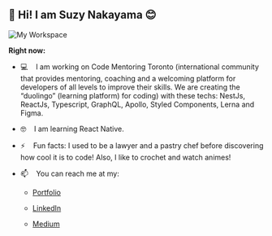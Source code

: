 ## 👋 Hi! I am Suzy Nakayama 😊

![My Workspace](https://i.imgur.com/PBg8Rw8.jpg)

__Right now:__

- 💻 &nbsp;&nbsp; I am working on Code Mentoring Toronto (international community that provides mentoring, coaching and a welcoming platform for developers of all levels to improve their skills. We are creating the “duolingo” (learning platform) for coding) with these techs: NestJs, ReactJs, Typescript, GraphQL, Apollo, Styled Components, Lerna and Figma.

- 🤓 &nbsp;&nbsp; I am learning React Native.

- ⚡ &nbsp;&nbsp; Fun facts: I used to be a lawyer and a pastry chef before discovering how cool it is to code! Also, I like to crochet and watch animes!

- 📫 &nbsp;&nbsp; You can reach me at my: 

  - [Portfolio](https://www.suzynakayama.com)
  
  - [LinkedIn](https://www.linkedin.com/in/suzy-nakayama/)
  
  - [Medium](https://medium.com/@suzy.nakayama)

